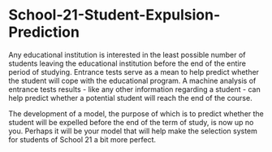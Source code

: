 # School-21-Student-Expulsion-Prediction
Any educational institution is interested in the least possible number of students leaving the educational institution before the end of the entire period of studying. Entrance tests serve as a mean to help predict whether the student will cope with the educational program. A machine analysis of entrance tests results - like any other information regarding a student - can help predict whether a potential student will reach the end of the course.

The development of a model, the purpose of which is to predict whether the student will be expelled before the end of the term of study, is now up no you. Perhaps it will be your model that will help make the selection system for students of School 21 a bit more perfect.
